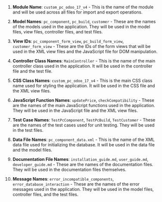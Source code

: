 1. **Module Name**: `custom_pc_odoo_17_v4` - This is the name of the module and will be used across all files for import and export operations.

2. **Model Names**: `pc_component`, `pc_build`, `customer` - These are the names of the models used in the application. They will be used in the model files, view files, controller files, and test files.

3. **View IDs**: `pc_component_form_view`, `pc_build_form_view`, `customer_form_view` - These are the IDs of the form views that will be used in the XML view files and the JavaScript file for DOM manipulation.

4. **Controller Class Names**: `MainController` - This is the name of the main controller class used in the application. It will be used in the controller file and the test file.

5. **CSS Class Names**: `custom_pc_odoo_17_v4` - This is the main CSS class name used for styling the application. It will be used in the CSS file and the XML view files.

6. **JavaScript Function Names**: `updatePrice`, `checkCompatibility` - These are the names of the main JavaScript functions used in the application. They will be used in the JavaScript file and the XML view files.

7. **Test Case Names**: `TestPcComponent`, `TestPcBuild`, `TestCustomer` - These are the names of the test cases used for unit testing. They will be used in the test files.

8. **Data File Names**: `pc_component_data.xml` - This is the name of the XML data file used for initializing the database. It will be used in the data file and the model files.

9. **Documentation File Names**: `installation_guide.md`, `user_guide.md`, `developer_guide.md` - These are the names of the documentation files. They will be used in the documentation files themselves.

10. **Message Names**: `error_incompatible_components`, `error_database_interaction` - These are the names of the error messages used in the application. They will be used in the model files, controller files, and the test files.
